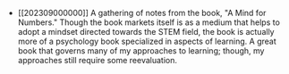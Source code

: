 - [[202309000000]] A gathering of notes from the book, "A Mind for Numbers." Though the book markets itself is as a medium that helps to adopt a mindset directed towards the STEM field, the book is actually more of a psychology book specialized in aspects of learning. A great book that governs many of my approaches to learning; though, my approaches still require some reevaluation. 